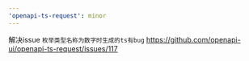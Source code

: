 ```yaml
---
'openapi-ts-request': minor
---
```


解决issue `枚举类型名称为数字时生成的ts有bug` https://github.com/openapi-ui/openapi-ts-request/issues/117
